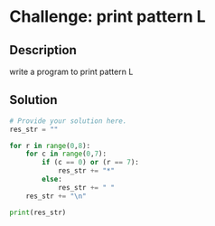 # Challenge: print pattern L

## Description

write a program to print pattern L

## Solution

```python
# Provide your solution here.
res_str = ""

for r in range(0,8):
    for c in range(0,7):
        if (c == 0) or (r == 7):
            res_str += "*"
        else:
            res_str += " "
    res_str += "\n"

print(res_str)
